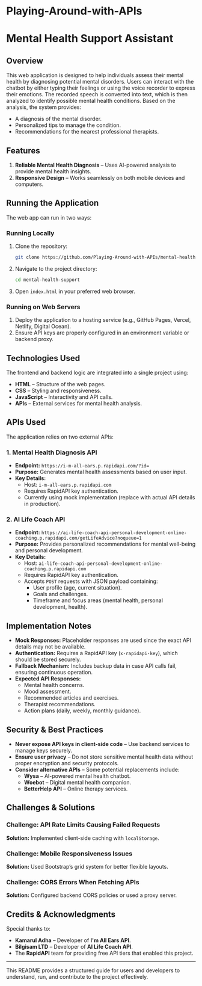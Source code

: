 # Playing-Around-with-APIs

# Mental Health Support Assistant

## Overview
This web application is designed to help individuals assess their mental health by diagnosing potential mental disorders. Users can interact with the chatbot by either typing their feelings or using the voice recorder to express their emotions. The recorded speech is converted into text, which is then analyzed to identify possible mental health conditions. Based on the analysis, the system provides:
- A diagnosis of the mental disorder.
- Personalized tips to manage the condition.
- Recommendations for the nearest professional therapists.

## Features
1. **Reliable Mental Health Diagnosis** – Uses AI-powered analysis to provide mental health insights.
2. **Responsive Design** – Works seamlessly on both mobile devices and computers.

## Running the Application
The web app can run in two ways:

### Running Locally
1. Clone the repository:
   ```sh
   git clone https://github.com/Playing-Around-with-APIs/mental-health-support.git
   ```
2. Navigate to the project directory:
   ```sh
   cd mental-health-support
   ```
3. Open `index.html` in your preferred web browser.

### Running on Web Servers
1. Deploy the application to a hosting service (e.g., GitHub Pages, Vercel, Netlify, Digital Ocean).
2. Ensure API keys are properly configured in an environment variable or backend proxy.

## Technologies Used
The frontend and backend logic are integrated into a single project using:
- **HTML** – Structure of the web pages.
- **CSS** – Styling and responsiveness.
- **JavaScript** – Interactivity and API calls.
- **APIs** – External services for mental health analysis.

## APIs Used
The application relies on two external APIs:

### 1. **Mental Health Diagnosis API**
- **Endpoint:** `https://i-m-all-ears.p.rapidapi.com/?id=`
- **Purpose:** Generates mental health assessments based on user input.
- **Key Details:**
  - Host: `i-m-all-ears.p.rapidapi.com`
  - Requires RapidAPI key authentication.
  - Currently using mock implementation (replace with actual API details in production).

### 2. **AI Life Coach API**
- **Endpoint:** `https://ai-life-coach-api-personal-development-online-coaching.p.rapidapi.com/getLifeAdvice?noqueue=1`
- **Purpose:** Provides personalized recommendations for mental well-being and personal development.
- **Key Details:**
  - Host: `ai-life-coach-api-personal-development-online-coaching.p.rapidapi.com`
  - Requires RapidAPI key authentication.
  - Accepts `POST` requests with JSON payload containing:
    - User profile (age, current situation).
    - Goals and challenges.
    - Timeframe and focus areas (mental health, personal development, health).

## Implementation Notes
- **Mock Responses:** Placeholder responses are used since the exact API details may not be available.
- **Authentication:** Requires a RapidAPI key (`x-rapidapi-key`), which should be stored securely.
- **Fallback Mechanism:** Includes backup data in case API calls fail, ensuring continuous operation.
- **Expected API Responses:**
  - Mental health concerns.
  - Mood assessment.
  - Recommended articles and exercises.
  - Therapist recommendations.
  - Action plans (daily, weekly, monthly guidance).

## Security & Best Practices
- **Never expose API keys in client-side code** – Use backend services to manage keys securely.
- **Ensure user privacy** – Do not store sensitive mental health data without proper encryption and security protocols.
- **Consider alternative APIs** – Some potential replacements include:
  - **Wysa** – AI-powered mental health chatbot.
  - **Woebot** – Digital mental health companion.
  - **BetterHelp API** – Online therapy services.

## Challenges & Solutions
### Challenge: API Rate Limits Causing Failed Requests
**Solution:** Implemented client-side caching with `localStorage`.

### Challenge: Mobile Responsiveness Issues
**Solution:** Used Bootstrap’s grid system for better flexible layouts.

### Challenge: CORS Errors When Fetching APIs
**Solution:** Configured backend CORS policies or used a proxy server.

## Credits & Acknowledgments
Special thanks to:
- **Kamarul Adha** – Developer of **I'm All Ears API**.
- **Bilgisam LTD** – Developer of **AI Life Coach API**.
- The **RapidAPI** team for providing free API tiers that enabled this project.

---
This README provides a structured guide for users and developers to understand, run, and contribute to the project effectively. 

